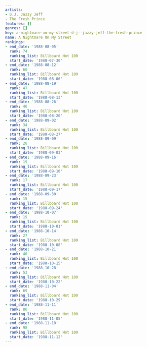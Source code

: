 ```yaml
---
artists:
- D.J. Jazzy Jeff
- The Fresh Prince
features: []
genres: []
key: a-nightmare-on-my-street-d-j--jazzy-jeff-the-fresh-prince
name: A Nightmare On My Street
rankings:
- end_date: '1988-08-05'
  rank: 74
  ranking_list: Billboard Hot 100
  start_date: '1988-07-30'
- end_date: '1988-08-12'
  rank: 60
  ranking_list: Billboard Hot 100
  start_date: '1988-08-06'
- end_date: '1988-08-19'
  rank: 47
  ranking_list: Billboard Hot 100
  start_date: '1988-08-13'
- end_date: '1988-08-26'
  rank: 40
  ranking_list: Billboard Hot 100
  start_date: '1988-08-20'
- end_date: '1988-09-02'
  rank: 34
  ranking_list: Billboard Hot 100
  start_date: '1988-08-27'
- end_date: '1988-09-09'
  rank: 28
  ranking_list: Billboard Hot 100
  start_date: '1988-09-03'
- end_date: '1988-09-16'
  rank: 19
  ranking_list: Billboard Hot 100
  start_date: '1988-09-10'
- end_date: '1988-09-23'
  rank: 17
  ranking_list: Billboard Hot 100
  start_date: '1988-09-17'
- end_date: '1988-09-30'
  rank: 15
  ranking_list: Billboard Hot 100
  start_date: '1988-09-24'
- end_date: '1988-10-07'
  rank: 19
  ranking_list: Billboard Hot 100
  start_date: '1988-10-01'
- end_date: '1988-10-14'
  rank: 27
  ranking_list: Billboard Hot 100
  start_date: '1988-10-08'
- end_date: '1988-10-21'
  rank: 40
  ranking_list: Billboard Hot 100
  start_date: '1988-10-15'
- end_date: '1988-10-28'
  rank: 53
  ranking_list: Billboard Hot 100
  start_date: '1988-10-22'
- end_date: '1988-11-04'
  rank: 69
  ranking_list: Billboard Hot 100
  start_date: '1988-10-29'
- end_date: '1988-11-11'
  rank: 80
  ranking_list: Billboard Hot 100
  start_date: '1988-11-05'
- end_date: '1988-11-18'
  rank: 98
  ranking_list: Billboard Hot 100
  start_date: '1988-11-12'
---
```


